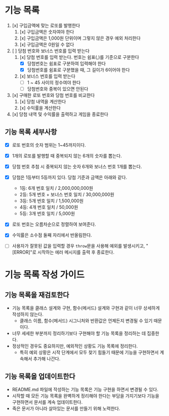 # 기능 목록

1. [x] 구입금액에 맞는 로또를 발행한다
   1. [x] 구입금액은 숫자여야 한다
   2. [x] 구입금액은 1,000원 단위이며 그렇지 않은 경우 예외 처리한다
   3. [x] 구입금액은 0원일 수 없다
2. [ ] 당첨 번호와 보너스 번호를 입력 받는다
   1. [x] 당첨 번호를 입력 받는다. 번호는 쉼표(,)를 기준으로 구분한다
      - [x] 당첨번호는 쉼표로 구분하여 입력해야 한다
      - [x] 당첨번호를 쉼표로 구분했을 때, 그 길이가 6이어야 한다
   2. [x] 보너스 번호를 입력 받는다
      - [ ] 1 ~ 45 사이의 정수여야 한다
      - [ ] 당첨번호와 중복이 있으면 안된다
3. [x] 구매한 로또 번호와 당첨 번호를 비교한다
   1. [x] 당첨 내역을 계산한다
   2. [x] 수익률을 계산한다
4. [x] 당첨 내역 및 수익률을 출력하고 게임을 종료한다

## 기능 목록 세부사항

- [x] 로또 번호의 숫자 범위는 1~45까지이다.
- [x] 1개의 로또를 발행할 때 중복되지 않는 6개의 숫자를 뽑는다.
- [x] 당첨 번호 추첨 시 중복되지 않는 숫자 6개와 보너스 번호 1개를 뽑는다.
- [x] 당첨은 1등부터 5등까지 있다. 당첨 기준과 금액은 아래와 같다.

  - 1등: 6개 번호 일치 / 2,000,000,000원
  - 2등: 5개 번호 + 보너스 번호 일치 / 30,000,000원
  - 3등: 5개 번호 일치 / 1,500,000원
  - 4등: 4개 번호 일치 / 50,000원
  - 5등: 3개 번호 일치 / 5,000원

- [x] 로또 번호는 오름차순으로 정렬하여 보여준다.
- [x] 수익률은 소수점 둘째 자리에서 반올림한다.
- [ ] 사용자가 잘못된 값을 입력할 경우 `throw`문을 사용해 예외를 발생시키고, "[ERROR]"로 시작하는 에러 메시지를 출력 후 종료한다.

# 기능 목록 작성 가이드

## 기능 목록을 재검토한다

- 기능 목록을 클래스 설계와 구현, 함수(메서드) 설계와 구현과 같이 너무 상세하게 작성하지 않는다.
  - 클래스 이름, 함수(메서드) 시그니처와 반환값은 언제든지 변경될 수 있기 때문이다.
- 너무 세세한 부분까지 정리하기보다 구현해야 할 기능 목록을 정리하는 데 집중한다.
- 정상적인 경우도 중요하지만, 예외적인 상황도 기능 목록에 정리한다.
  - 특히 예외 상황은 시작 단계에서 모두 찾기 힘들기 때문에 기능을 구현하면서 계속해서 추가해 나간다.

## 기능 목록을 업데이트한다

- README.md 파일에 작성하는 기능 목록은 기능 구현을 하면서 변경될 수 있다.
- 시작할 때 모든 기능 목록을 완벽하게 정리해야 한다는 부담을 가지기보다 기능을 구현하면서 문서를 계속 업데이트한다.
- 죽은 문서가 아니라 살아있는 문서를 만들기 위해 노력한다.
